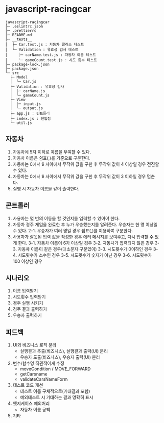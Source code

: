 # javascript-racingcar

```
javascript-racingcar
├─ .eslintrc.json
├─ .prettierrc
├─ README.md
├─ __tests__
│  ├─ Car.test.js : 자동차 클래스 테스트
│  └─ Validation : 유효성 검사 테스트
│     ├─ carName.test.js : 자동차 이름 테스트
│     └─ gameCount.test.js : 시도 횟수 테스트
├─ package-lock.json
├─ package.json
└─ src
  ├─ Model
  │  └─ Car.js
  ├─ Validation : 유효성 검사
  │  ├─ carName.js
  │  └─ gameCount.js
  ├─ View
  │  ├─ input.js
  │  └─ output.js
  ├─ app.js : 컨트롤러
  ├─ index.js : 진입점
  └─ util.js
```

## 자동차

1. 자동차에 5자 이하로 이름을 부여할 수 있다.
2. 자동차 이름은 쉼표(,)를 기준으로 구분한다.
3. 자동차는 0에서 9 사이에서 무작위 값을 구한 후 무작위 값이 4 이상일 경우 전진할 수 있다.
4. 자동차는 0에서 9 사이에서 무작위 값을 구한 후 무작위 값이 3 이하일 경우 멈춘다.
5. 실행 시 자동차 이름을 같이 출력한다.

## 콘트롤러

1. 사용자는 몇 번의 이동을 할 것인지를 입력할 수 있어야 한다.
2. 자동차 경주 게임을 완료한 후 누가 우승했는지를 알려준다. 우승자는 한 명 이상일 수 있다.
   2-1. 우승자가 여러 명일 경우 쉼표(,)를 이용하여 구분한다.
3. 사용자가 잘못된 입력 값을 작성한 경우 에러 메시지를 보여주고, 다시 입력할 수 있게 한다.
   3-1. 자동차 이름이 6자 이상일 경우
   3-2. 자동차가 입력되지 않은 경우
   3-3. 자동차 이름이 같은 경우(대소문자 구분있이)
   3-3. 시도횟수가 0이하인 경우
   3-4. 시도횟수가 소수인 경우
   3-5. 시도횟수가 숫자가 아닌 경우
   3-6. 시도횟수가 100 이상인 경우

## 시나리오

1. 이름 입력받기
2. 시도횟수 입력받기
3. 경주 실행 시키기
4. 경주 결과 출력하기
5. 우승자 출력하기

## 피드백

1. UI와 비즈니스 로직 분리
   - 실행결과 추출(비즈니스), 실행결과 출력(UI) 분리
   - 우승자 도출(비즈니스), 우승자 출력(UI) 분리
2. 변수/함수명 직관적이게 수정
   - moveCondition / MOVE_FORWARD
   - getCarsname
   - validateCarsNameForm
3. 테스트 코드 개선
   - 테스트 이름 구체적으로(기대결과 포함)
   - 예외테스트 시 기대하는 결과 명확히 표시
4. 엣지케이스 예외처리
   - 자동차 이름 공백
5. 기타
